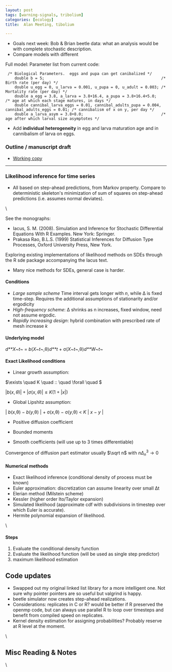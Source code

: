 ```yaml
---
layout: post
tags: [warning-signals, tribolium]
categories: [ecology]
title:  Alan Meeting, tibolium

---
```







-   Goals next week: Bob & Brian beetle data: what an analysis would be
    with complete stochastic description.
-   Compare models with different

Full model: Parameter list from current code:

~~~~ {.de1}
 /* Biological Parameters.  eggs and pupa can get canibalized */
    double b = 5;                                                   /* Birth rate (per day) */
    double u_egg = 0, u_larva = 0.001, u_pupa = 0, u_adult = 0.003; /* Mortality rate (per day) */
    double a_egg = 3.8, a_larva = 3.8+16.4, a_pupa = 3.8+16.4+5.0;    /* age at which each stage matures, in days */
    double cannibal_larva_eggs = 0.01, cannibal_adults_pupa = 0.004, cannibal_adults_eggs = 0.01; /* cannibalism of x on y, per day */
    double a_larva_asym = 3.8+8.0;                                  /* age after which larval size asymptotes */
~~~~

-   Add **individual heterogeneity** in egg and larva maturation age and
    in cannibalism of larva on eggs.

### Outline / manuscript draft

-   [Working
    copy](http://docs.google.com/Doc?docid=0AR6sK_1tc7DZZGdmYnQyZzVfOTI5ams5NnRjMw&hl=en "http://docs.google.com/Doc?docid=0AR6sK_1tc7DZZGdmYnQyZzVfOTI5ams5NnRjMw&hl=en")


------------------------------

### Likelihood inference for time series

-   All based on step-ahead predictions, from Markov property. Compare
    to deterministic skeleton's minimization of sum of squares on
    step-ahead predictions (i.e. assumes normal deviates).

\

See the monographs:

-   Iacus, S. M. (2008). Simulation and Inference for Stochastic
    Differential Equations With R Examples. New York: Springer.
-   Prakasa Rao, B.L.S. (1999) Statistical Inferences for Diffusion Type
    Processes, Oxford University Press, New York.

Exploring existing implementations of likelihood methods on SDEs through
the R sde package accompanying the Iacus text.

-   Many nice methods for SDEs, general case is harder.

#### Conditions

-   *Large sample scheme* Time interval gets longer with *n*, while Δ is
    fixed time-step. Requires the additional assumptions of stationarity
    and/or ergodicity
-   *High-frequency scheme*: Δ shrinks as n increases, fixed window,
    need not assume ergodic.
-   *Rapidly increasing design*: hybrid combination with prescribed rate
    of mesh increase *k*

#### Underlying model

*d**X*~*t*~ = *b*(*X*~*t*~,θ)*d**t* + σ(*X*~*t*~,θ)*d**W*~*t*~

#### Exact Likelihood conditions

-   Linear growth assumption:

$\exists \quad K \quad :: \quad \forall \quad $

$|b(x,\theta)| + |\sigma(x,\theta)| \leq K(1+|x|)$

-   Global Lipshitz assumption:

| *b*(*x*,θ) − *b*(*y*,θ) | + σ(*x*,θ) − σ(*y*,θ) < *K* | *x* − *y* |

-   Positive diffusion coefficient

-   Bounded moments

-   Smooth coefficients (will use up to 3 times differentiable)

Convergence of diffusion part estimator usually $\sqrt n$
with $n \Delta_n^3 \to 0$ 

#### Numerical methods

-   Exact likelihood inference (conditional density of process must be
    known)
-   Euler approximation: discretization can assume linearity over small
    Δt
-   Elerian method (Milstein scheme)
-   Kessler (higher order Ito/Taylor expansion)
-   Simulated likelihood (approximate cdf with subdivisions in timestep
    over which Euler is accurate).
-   Hermite polynomial expansion of likelihood.

\

#### Steps

1.  Evaluate the conditional density function
2.  Evaluate the likelihood function (will be used as single step
    predictor)
3.  maximum likelihood estimation

Code updates
------------

-   Swapped out my original linked list library for a more intelligent
    one. Not sure why pointer pointers are so useful but valgrind is
    happy.
-   beetle simulator now creates step-ahead realizations.
-   Considerations: replicates in C or R? would be better if R preserved
    the openmp code, but can always use parallel R to loop over
    timesteps and benefit from compiled speed on replicates.
-   Kernel density estimation for assigning probabilities? Probably
    reserve at R level at the moment.

\

Misc Reading & Notes
--------------------

\

